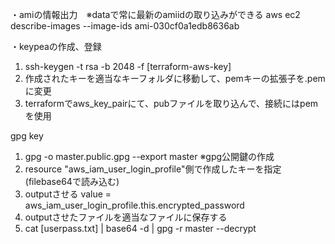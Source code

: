 ・amiの情報出力　※dataで常に最新のamiidの取り込みができる
aws ec2 describe-images --image-ids ami-030cf0a1edb8636ab

・keypeaの作成、登録
1. ssh-keygen -t rsa -b 2048 -f [terraform-aws-key]
2. 作成されたキーを適当なキーフォルダに移動して、pemキーの拡張子を.pemに変更
3. terraformでaws_key_pairにて、pubファイルを取り込んで、接続にはpemを使用


gpg key
1. gpg -o master.public.gpg --export master ※gpg公開鍵の作成
2. resource "aws_iam_user_login_profile"側で作成したキーを指定(filebase64で読み込む)
3. outputさせる  value = aws_iam_user_login_profile.this.encrypted_password
4. outputさせたファイルを適当なファイルに保存する
5. cat [userpass.txt] | base64 -d | gpg -r master --decrypt